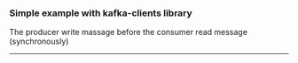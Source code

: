 ### Simple example with kafka-clients library

The producer write massage before the consumer read message (synchronously)

---